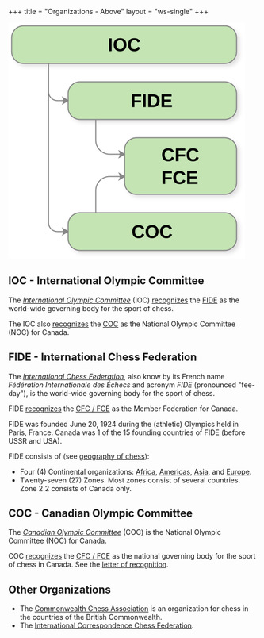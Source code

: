 +++
title = "Organizations - Above"
layout = "ws-single"
+++

![Organnizations - Above CFC](orgs.above.svg)

## IOC - International Olympic Committee

The _[International Olympic Committee](https://www.olympic.org/)_ (IOC)
[recognizes](https://www.olympic.org/world-chess-federation)
the [FIDE](https://www.fide.com/)
as the world-wide governing body for the sport of chess.

The IOC also [recognizes](https://www.olympic.org/canada)
the [COC](https://olympic.ca/)
as the National Olympic Committee (NOC) for Canada.

## FIDE - International Chess Federation

The _[International Chess Federation](https://www.fide.com/)_,
also know by its French name
_Fédération Internationale des Échecs_ and acronym _FIDE_ (pronounced "fee-day"),
is the world-wide governing body for the sport of chess.

FIDE [recognizes](https://www.fide.com/directory/member-federations)
the [CFC / FCE](https://www.chess.ca/)
as the Member Federation for Canada.

FIDE was founded June 20, 1924 during the (athletic) Olympics held in Paris, France.
Canada was 1 of the 15 founding countries of FIDE (before USSR and USA).

FIDE consists of (see [geography of chess](https://en.wikipedia.org/wiki/Geography_of_chess)):
* Four (4) Continental organizations: [Africa](http://africa-chess.org/),
  [Americas](https://www.fideamerica.com/), [Asia](http://www.asianchess.com/),
  and [Europe](http://www.europechess.org/).
* Twenty-seven (27) Zones. Most zones consist of several countries.
  Zone 2.2 consists of Canada only.

## COC - Canadian Olympic Committee

The _[Canadian Olympic Committee](https://olympic.ca/)_ (COC)
is the National Olympic Committee (NOC) for Canada.

COC [recognizes](https://olympic.ca/coc-recognized-organizations/)
the [CFC / FCE](https://www.chess.ca/)
as the national governing body for the sport of chess in Canada.
See the [letter of recognition](recognition-letter-chess1.pdf).

## Other Organizations

* The [Commonwealth Chess Association](http://www.commonwealthchess.com/)
  is an organization for chess in the countries of the British Commonwealth.
* The [International Correspondence Chess Federation](https://www.iccf.com/).